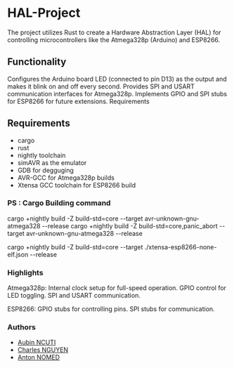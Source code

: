# HAL-Project

The project utilizes Rust to create a Hardware Abstraction Layer (HAL) for controlling microcontrollers like the Atmega328p (Arduino) and ESP8266.

## Functionality

Configures the Arduino board LED (connected to pin D13) as the output and makes it blink on and off every second.
Provides SPI and USART communication interfaces for Atmega328p.
Implements GPIO and SPI stubs for ESP8266 for future extensions.
Requirements

## Requirements

- cargo
- rust
- nightly toolchain
- simAVR as the emulator
- GDB for degguging
- AVR-GCC for Atmega328p builds
- Xtensa GCC toolchain for ESP8266 build

### PS : Cargo Building command

cargo +nightly build -Z build-std=core --target avr-unknown-gnu-atmega328 --release
cargo +nightly build -Z build-std=core,panic_abort --target avr-unknown-gnu-atmega328 --release

cargo +nightly build -Z build-std=core --target ./xtensa-esp8266-none-elf.json --release

### Highlights

Atmega328p:
    Internal clock setup for full-speed operation.
    GPIO control for LED toggling.
    SPI and USART communication.

ESP8266:
    GPIO stubs for controlling pins.
    SPI stubs for communication.

### Authors

- [Aubin NCUTI](https://github.com/aubinmega)
- [Charles NGUYEN](https://github.com/Sylkka)
- [Anton NOMED](https://github.com/Coraz0nn)
